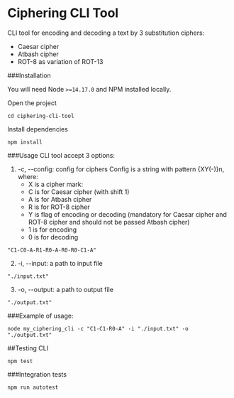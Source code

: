 # Ciphering CLI Tool

CLI tool for encoding and decoding a text by 3 substitution ciphers:
- Caesar cipher
- Atbash cipher
- ROT-8 as variation of ROT-13

###Installation

You will need Node `>=14.17.0` and NPM installed locally.

Open the project
```
cd ciphering-cli-tool
```

Install dependencies
```
npm install
```
###Usage
CLI tool accept 3 options:
1. -c, --config: config for ciphers Config is a string with pattern {XY(-)}n, where:
   - X is a cipher mark:
   - C is for Caesar cipher (with shift 1)
   - A is for Atbash cipher
   - R is for ROT-8 cipher
   - Y is flag of encoding or decoding (mandatory for Caesar cipher and ROT-8 cipher and should not be passed Atbash cipher)
   - 1 is for encoding
   - 0 is for decoding
```
"C1-C0-A-R1-R0-A-R0-R0-C1-A"
```
2. -i, --input: a path to input file
```
"./input.txt"
```
3. -o, --output: a path to output file
```
"./output.txt"
```

###Example of usage:
```
node my_ciphering_cli -c "C1-C1-R0-A" -i "./input.txt" -o "./output.txt"
```

##Testing CLI

```
npm test
```

###Integration tests

```
npm run autotest
```